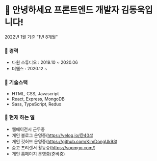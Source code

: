 # 👋 안녕하세요 프론트엔드 개발자 김동욱입니다!
2022년 1월 기준 "1년 8개월"

### 🔭 경력
- 다원 스튜디오 : 2019.10 ~ 2020.06
- 더웹스 : 2020.12 ~

### 🌱 기술스택
- HTML, CSS, Javascript
- React, Express, MongoDB
- Sass, TypeScript, Redux

### 👯 현재 하는 일 
- 웹에이전시 근무중
- 개인 블로그 운영중(https://velog.io/@404)
- 개인 깃허브 운영중(https://github.com/KimDongUk93)
- 숨고 프리랜서 활동중(https://soomgo.com/)
- 개인 홈페이지 운영중(준비중)

<!--
- 🔭 I’m currently working on ...
- 🌱 I’m currently learning ...
- 👯 I’m looking to collaborate on ...
- 🤔 I’m looking for help with ...
- 💬 Ask me about ...
- 📫 How to reach me: ...
- 😄 Pronouns: ...
- ⚡ Fun fact: ...
-->
